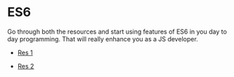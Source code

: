 # ES6
Go through both the resources and start using features of ES6 in you day to day programming. That will really enhance you as a JS developer.

* [Res 1](https://medium.freecodecamp.org/write-less-do-more-with-javascript-es6-5fd4a8e50ee2)

* [Res 2](https://github.com/lukehoban/es6features)

